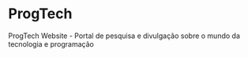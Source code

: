 # ProgTech
ProgTech Website - Portal de pesquisa e divulgação sobre o mundo da tecnologia e programação
